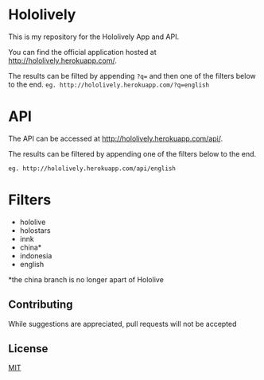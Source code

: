 # Hololively

This is my repository for the Hololively App and API.

You can find the official application hosted at http://hololively.herokuapp.com/.

The results can be filted by appending `?q=` and then one of the filters below to the end.
`eg. http://hololively.herokuapp.com/?q=english`

# API

The API can be accessed at http://hololively.herokuapp.com/api/.

The results can be filtered by appending one of the filters below to the end.

`eg. http://hololively.herokuapp.com/api/english`

# Filters
- hololive
- holostars
- innk
- china*
- indonesia
- english

*the china branch is no longer apart of Hololive



## Contributing
While suggestions are appreciated, pull requests will not be accepted

## License
[MIT](https://choosealicense.com/licenses/mit/)
